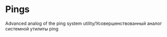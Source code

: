 # Pings
 Аdvanced analog of the ping system utility/Усовершенствованный аналог системной утилиты ping 
